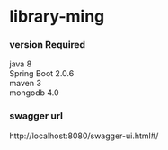 # library-ming

### version Required<br/>
java 8<br/>
Spring Boot 2.0.6<br/>
maven 3<br/>
mongodb 4.0<br/>

### swagger url<br/>
http://localhost:8080/swagger-ui.html#/<br/>

